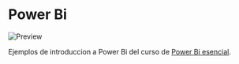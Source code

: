# Power Bi

![Preview](https://raw.githubusercontent.com/GilbertoNavaMarcos/PowerBi/main/preview.png)

Ejemplos de introduccion a Power Bi del curso de [Power Bi esencial](https://www.linkedin.com/learning/power-bi-esencial).
